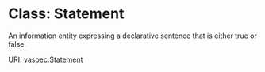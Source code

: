 # Class: Statement

An information entity expressing a declarative sentence that is either true or false.

URI: [vaspec:Statement](https://example.org/vaspec/Statement)
